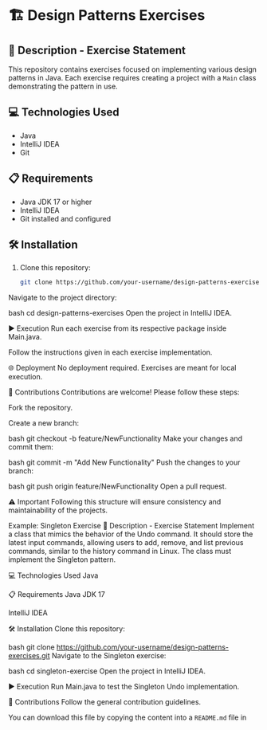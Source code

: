 # 🏗️ Design Patterns Exercises

## 📄 Description - Exercise Statement
This repository contains exercises focused on implementing various design patterns in Java. Each exercise requires creating a project with a `Main` class demonstrating the pattern in use.

## 💻 Technologies Used
- Java
- IntelliJ IDEA
- Git

## 📋 Requirements
- Java JDK 17 or higher
- IntelliJ IDEA
- Git installed and configured

## 🛠️ Installation
1. Clone this repository:
   ```bash
   git clone https://github.com/your-username/design-patterns-exercises.git
Navigate to the project directory:

bash
cd design-patterns-exercises
Open the project in IntelliJ IDEA.

▶️ Execution
Run each exercise from its respective package inside Main.java.

Follow the instructions given in each exercise implementation.

🌐 Deployment
No deployment required. Exercises are meant for local execution.

🤝 Contributions
Contributions are welcome! Please follow these steps:

Fork the repository.

Create a new branch:

bash
git checkout -b feature/NewFunctionality
Make your changes and commit them:

bash
git commit -m "Add New Functionality"
Push the changes to your branch:

bash
git push origin feature/NewFunctionality
Open a pull request.

⚠️ Important
Following this structure will ensure consistency and maintainability of the projects.

Example: Singleton Exercise
📄 Description - Exercise Statement
Implement a class that mimics the behavior of the Undo command. It should store the latest input commands, allowing users to add, remove, and list previous commands, similar to the history command in Linux. The class must implement the Singleton pattern.

💻 Technologies Used
Java

📋 Requirements
Java JDK 17

IntelliJ IDEA

🛠️ Installation
Clone this repository:

bash
git clone https://github.com/your-username/design-patterns-exercises.git
Navigate to the Singleton exercise:

bash
cd singleton-exercise
Open the project in IntelliJ IDEA.

▶️ Execution
Run Main.java to test the Singleton Undo implementation.

🤝 Contributions
Follow the general contribution guidelines.


You can download this file by copying the content into a `README.md` file in 